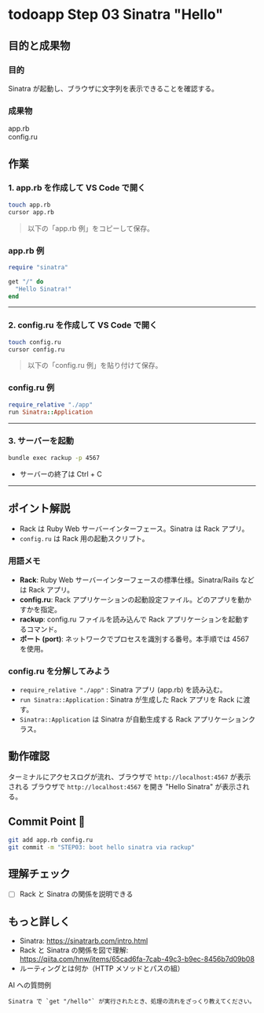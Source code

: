# todoapp Step 03 Sinatra "Hello"

## 目的と成果物

### 目的
Sinatra が起動し、ブラウザに文字列を表示できることを確認する。

### 成果物
app.rb  
config.ru

## 作業
### 1. app.rb を作成して VS Code で開く
```bash
touch app.rb
cursor app.rb
```
> 以下の「app.rb 例」をコピーして保存。

### app.rb 例
```ruby
require "sinatra"

get "/" do
  "Hello Sinatra!"
end
```

---

### 2. config.ru を作成して VS Code で開く
```bash
touch config.ru
cursor config.ru
```
> 以下の「config.ru 例」を貼り付けて保存。

### config.ru 例
```ruby
require_relative "./app"
run Sinatra::Application
```

---

### 3. サーバーを起動
```bash
bundle exec rackup -p 4567
```

- サーバーの終了は Ctrl + C

---

## ポイント解説
- Rack は Ruby Web サーバーインターフェース。Sinatra は Rack アプリ。
- `config.ru` は Rack 用の起動スクリプト。

### 用語メモ
- **Rack**: Ruby Web サーバーインターフェースの標準仕様。Sinatra/Rails などは Rack アプリ。
- **config.ru**: Rack アプリケーションの起動設定ファイル。どのアプリを動かすかを指定。
- **rackup**: config.ru ファイルを読み込んで Rack アプリケーションを起動するコマンド。
- **ポート (port)**: ネットワークでプロセスを識別する番号。本手順では 4567 を使用。

### config.ru を分解してみよう
- `require_relative "./app"` : Sinatra アプリ (app.rb) を読み込む。
- `run Sinatra::Application` : Sinatra が生成した Rack アプリを Rack に渡す。
- `Sinatra::Application` は Sinatra が自動生成する Rack アプリケーションクラス。

## 動作確認
ターミナルにアクセスログが流れ、ブラウザで `http://localhost:4567` が表示される
ブラウザで `http://localhost:4567` を開き "Hello Sinatra" が表示される。

## Commit Point 🚩
```bash
git add app.rb config.ru
git commit -m "STEP03: boot hello sinatra via rackup"
```

## 理解チェック
- [ ] Rack と Sinatra の関係を説明できる

## もっと詳しく

- Sinatra: https://sinatrarb.com/intro.html
- Rack と Sinatra の関係を図で理解: https://qiita.com/hnw/items/65cad6fa-7cab-49c3-b9ec-8456b7d09b08
- ルーティングとは何か（HTTP メソッドとパスの組）

AI への質問例
```
Sinatra で `get "/hello"` が実行されたとき、処理の流れをざっくり教えてください。
```

